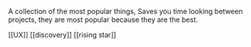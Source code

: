 A collection of the most popular things, 
Saves you time looking between projects, they are most popular because they are the best. 

[[UX]]
[[discovery]]
[[rising star]]